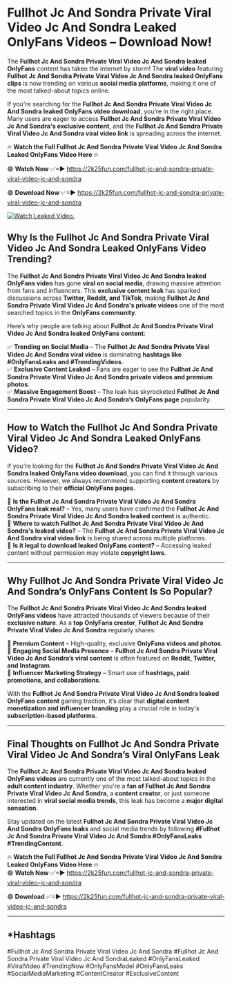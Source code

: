 # Fullhot Jc And Sondra Private Viral Video Jc And Sondra Leaked OnlyFans Videos – Download Now!

The **Fullhot Jc And Sondra Private Viral Video Jc And Sondra leaked OnlyFans** content has taken the internet by storm! The **viral video** featuring **Fullhot Jc And Sondra Private Viral Video Jc And Sondra leaked OnlyFans clips** is now trending on various **social media platforms**, making it one of the most talked-about topics online.  

If you're searching for the **Fullhot Jc And Sondra Private Viral Video Jc And Sondra leaked OnlyFans video download**, you’re in the right place. Many users are eager to access **Fullhot Jc And Sondra Private Viral Video Jc And Sondra's exclusive content**, and the **Fullhot Jc And Sondra Private Viral Video Jc And Sondra viral video link** is spreading across the internet.  

🔥 **Watch the Full Fullhot Jc And Sondra Private Viral Video Jc And Sondra Leaked OnlyFans Video Here** 🔥  

🟢 **Watch Now** ✅=► https://2k25fun.com/fullhot-jc-and-sondra-private-viral-video-jc-and-sondra

🟢 **Download Now** ✅=► https://2k25fun.com/fullhot-jc-and-sondra-private-viral-video-jc-and-sondra

[![Watch Leaked Video.](https://miro.medium.com/v2/resize:fit:828/format:webp/1*cilzJN44JGOrTw9NJCrNHA.gif "Watch Leaked Video")](https://2k25fun.com/fullhot-jc-and-sondra-private-viral-video-jc-and-sondra)

## **Why Is the Fullhot Jc And Sondra Private Viral Video Jc And Sondra Leaked OnlyFans Video Trending?**  

The **Fullhot Jc And Sondra Private Viral Video Jc And Sondra leaked OnlyFans video** has gone **viral on social media**, drawing massive attention from fans and influencers. This **exclusive content leak** has sparked discussions across **Twitter, Reddit, and TikTok**, making **Fullhot Jc And Sondra Private Viral Video Jc And Sondra's private videos** one of the most searched topics in the **OnlyFans community**.  

Here’s why people are talking about **Fullhot Jc And Sondra Private Viral Video Jc And Sondra leaked OnlyFans content**:  

✅ **Trending on Social Media** – The **Fullhot Jc And Sondra Private Viral Video Jc And Sondra viral video** is dominating **hashtags like #OnlyFansLeaks and #TrendingVideos**.  
✅ **Exclusive Content Leaked** – Fans are eager to see the **Fullhot Jc And Sondra Private Viral Video Jc And Sondra private videos and premium photos**.  
✅ **Massive Engagement Boost** – The leak has skyrocketed **Fullhot Jc And Sondra Private Viral Video Jc And Sondra’s OnlyFans page** popularity.  

---

## **How to Watch the Fullhot Jc And Sondra Private Viral Video Jc And Sondra Leaked OnlyFans Video?**  

If you're looking for the **Fullhot Jc And Sondra Private Viral Video Jc And Sondra leaked OnlyFans video download**, you can find it through various sources. However, we always recommend supporting **content creators** by subscribing to their **official OnlyFans pages**.  

🔹 **Is the Fullhot Jc And Sondra Private Viral Video Jc And Sondra OnlyFans leak real?** – Yes, many users have confirmed the **Fullhot Jc And Sondra Private Viral Video Jc And Sondra leaked content** is authentic.  
🔹 **Where to watch Fullhot Jc And Sondra Private Viral Video Jc And Sondra's leaked video?** – The **Fullhot Jc And Sondra Private Viral Video Jc And Sondra viral video link** is being shared across multiple platforms.  
🔹 **Is it legal to download leaked OnlyFans content?** – Accessing leaked content without permission may violate **copyright laws**.  

---

## **Why Fullhot Jc And Sondra Private Viral Video Jc And Sondra’s OnlyFans Content Is So Popular?**  

The **Fullhot Jc And Sondra Private Viral Video Jc And Sondra leaked OnlyFans videos** have attracted thousands of viewers because of their **exclusive nature**. As a **top OnlyFans creator**, **Fullhot Jc And Sondra Private Viral Video Jc And Sondra** regularly shares:  

📌 **Premium Content** – High-quality, exclusive **OnlyFans videos and photos**.  
📌 **Engaging Social Media Presence** – **Fullhot Jc And Sondra Private Viral Video Jc And Sondra’s viral content** is often featured on **Reddit, Twitter, and Instagram**.  
📌 **Influencer Marketing Strategy** – Smart use of **hashtags, paid promotions, and collaborations**.  

With the **Fullhot Jc And Sondra Private Viral Video Jc And Sondra leaked OnlyFans content** gaining traction, it’s clear that **digital content monetization and influencer branding** play a crucial role in today's **subscription-based platforms**.  

---

## **Final Thoughts on Fullhot Jc And Sondra Private Viral Video Jc And Sondra’s Viral OnlyFans Leak**  

The **Fullhot Jc And Sondra Private Viral Video Jc And Sondra leaked OnlyFans videos** are currently one of the most talked-about topics in the **adult content industry**. Whether you're a **fan of Fullhot Jc And Sondra Private Viral Video Jc And Sondra**, a **content creator**, or just someone interested in **viral social media trends**, this leak has become a **major digital sensation**.  

Stay updated on the latest **Fullhot Jc And Sondra Private Viral Video Jc And Sondra OnlyFans leaks** and social media trends by following **#Fullhot Jc And Sondra Private Viral Video Jc And Sondra #OnlyFansLeaks #TrendingContent**.  

🔥 **Watch the Full Fullhot Jc And Sondra Private Viral Video Jc And Sondra Leaked OnlyFans Video Here** 🔥  
🟢 **Watch Now** ✅=► https://2k25fun.com/fullhot-jc-and-sondra-private-viral-video-jc-and-sondra

🟢 **Download** ✅=► https://2k25fun.com/fullhot-jc-and-sondra-private-viral-video-jc-and-sondra

---

## *Hashtags
#Fullhot Jc And Sondra Private Viral Video Jc And Sondra #Fullhot Jc And Sondra Private Viral Video Jc And SondraLeaked #OnlyFansLeaked #ViralVideo #TrendingNow #OnlyFansModel #OnlyFansLeaks #SocialMediaMarketing #ContentCreator #ExclusiveContent  